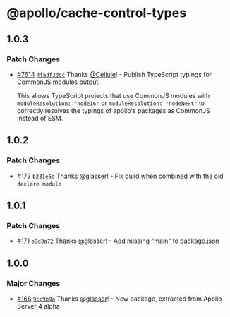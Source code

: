 # @apollo/cache-control-types

## 1.0.3

### Patch Changes

- [#7614](https://github.com/apollographql/apollo-server/pull/7614) [`4fadf3ddc`](https://github.com/apollographql/apollo-server/commit/4fadf3ddc9611e050dd0f08d51252ed9b0c0d9e1) Thanks [@Cellule](https://github.com/Cellule)! - Publish TypeScript typings for CommonJS modules output.

  This allows TypeScript projects that use CommonJS modules with
  `moduleResolution: "node16"` or
  `moduleResolution: "nodeNext"`
  to correctly resolves the typings of apollo's packages as CommonJS instead of ESM.

## 1.0.2

### Patch Changes

- [#173](https://github.com/apollographql/apollo-utils/pull/173) [`b231e5d`](https://github.com/apollographql/apollo-utils/commit/b231e5d57d4598661f22cb7338ecd2fff0222b54) Thanks [@glasser](https://github.com/glasser)! - Fix build when combined with the old `declare module`

## 1.0.1

### Patch Changes

- [#171](https://github.com/apollographql/apollo-utils/pull/171) [`e8d3a72`](https://github.com/apollographql/apollo-utils/commit/e8d3a72834b80930478d21e9bf1fa50d039c127a) Thanks [@glasser](https://github.com/glasser)! - Add missing "main" to package.json

## 1.0.0

### Major Changes

- [#168](https://github.com/apollographql/apollo-utils/pull/168) [`9cc9b9a`](https://github.com/apollographql/apollo-utils/commit/9cc9b9a4ea9618907abdb485d0780f4444f959de) Thanks [@glasser](https://github.com/glasser)! - New package, extracted from Apollo Server 4 alpha
